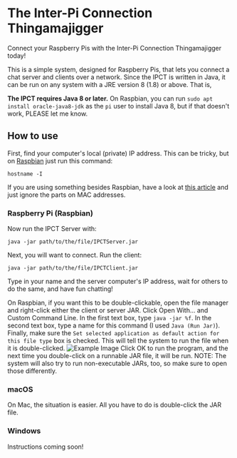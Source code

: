 # The Inter-Pi Connection Thingamajigger
Connect your Raspberry Pis with the Inter-Pi Connection Thingamajigger today!

This is a simple system, designed for Raspberry Pis, that lets you connect a chat server and clients over a network.
Since the IPCT is written in Java, it can be run on any system with a JRE version 8 (1.8) or above. That is,

**The IPCT requires Java 8 or later.**
On Raspbian, you can run `sudo apt install oracle-java8-jdk` as the `pi` user to install Java 8, but if that doesn't work, PLEASE let me know.

## How to use
First, find your computer's local (private) IP address. This can be tricky, but on [Raspbian](https://en.wikipedia.org/wiki/Raspbian) just run this command:
```
hostname -I
```
If you are using something besides Raspbian, have a look at [this article](https://www.howtogeek.com/236838/how-to-find-any-devices-ip-address-mac-address-and-other-network-connection-details/) and just ignore the parts on MAC addresses.

### Raspberry Pi (Raspbian)
Now run the IPCT Server with:
```
java -jar path/to/the/file/IPCTServer.jar
```
Next, you will want to connect. Run the client:
```
java -jar path/to/the/file/IPCTClient.jar
```
Type in your name and the server computer's IP address, wait for others to do the same, and have fun chatting!

On Raspbian, if you want this to be double-clickable, open the file manager and right-click either the client or server JAR. Click Open With... and Custom Command Line. In the first text box, type `java -jar %f`. In the second text box, type a name for this command (I used `Java (Run Jar)`). Finally, make sure the `Set selected application as default action for this file type` box is checked. This will tell the system to run the file when it is double-clicked.
![Example Image](TheIPCT/doubleclickableing.png)
Click OK to run the program, and the next time you double-click on a runnable JAR file, it will be run. NOTE: The system will also try to run non-executable JARs, too, so make sure to open those differently.

### macOS
On Mac, the situation is easier. All you have to do is double-click the JAR file.

### Windows
Instructions coming soon!
